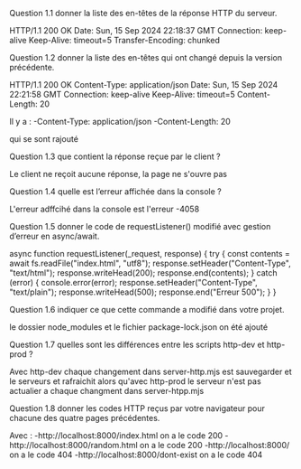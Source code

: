 Question 1.1 donner la liste des en-têtes de la réponse HTTP du serveur.

HTTP/1.1 200 OK
Date: Sun, 15 Sep 2024 22:18:37 GMT
Connection: keep-alive
Keep-Alive: timeout=5
Transfer-Encoding: chunked


Question 1.2 donner la liste des en-têtes qui ont changé depuis la version précédente.


HTTP/1.1 200 OK
Content-Type: application/json
Date: Sun, 15 Sep 2024 22:21:58 GMT
Connection: keep-alive
Keep-Alive: timeout=5
Content-Length: 20

Il y a :
-Content-Type: application/json
-Content-Length: 20

qui se sont rajouté


Question 1.3 que contient la réponse reçue par le client ?

Le client ne reçoit aucune réponse, la page ne s'ouvre pas

Question 1.4 quelle est l’erreur affichée dans la console ? 

L'erreur adffcihé dans la console est l'erreur -4058

Question 1.5 donner le code de requestListener() modifié avec gestion d’erreur en async/await.

async function requestListener(_request, response) {
  try {
    const contents = await fs.readFile("index.html", "utf8");
    response.setHeader("Content-Type", "text/html");
    response.writeHead(200);
    response.end(contents);
  } catch (error) {
    console.error(error);
    response.setHeader("Content-Type", "text/plain");
    response.writeHead(500);
    response.end("Erreur 500");
  }
}

Question 1.6 indiquer ce que cette commande a modifié dans votre projet.

le dossier node_modules et le fichier package-lock.json on été ajouté

Question 1.7 quelles sont les différences entre les scripts http-dev et http-prod ?

Avec http-dev chaque changement dans server-http.mjs est sauvegarder et le serveurs et rafraichit alors qu'avec http-prod le serveur n'est pas actualier a chaque changment dans server-htpp.mjs

Question 1.8 donner les codes HTTP reçus par votre navigateur pour chacune des quatre pages précédentes.

Avec :
    -http://localhost:8000/index.html on a le code 200
    -http://localhost:8000/random.html on a le code 200
    -http://localhost:8000/ on a le code 404
    -http://localhost:8000/dont-exist on a le code 404


     
    
    
    
